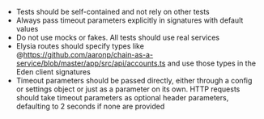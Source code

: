 - Tests should be self-contained and not rely on other tests
- Always pass timeout parameters explicitly in signatures with default values
- Do not use mocks or fakes. All tests should use real services
- Elysia routes should specify types like @https://github.com/aaronp/chain-as-a-service/blob/master/app/src/api/accounts.ts and use those types in the Eden client signatures
- Timeout parameters should be passed directly, either through a config or settings object or just as a parameter on its own. HTTP requests should take timeout parameters as optional header parameters, defaulting to 2 seconds if none are provided